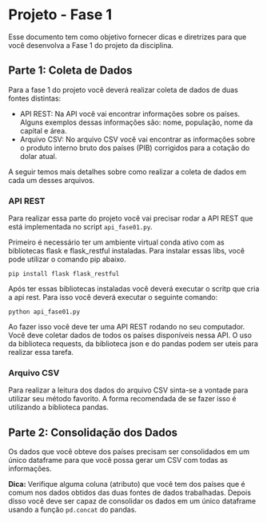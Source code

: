 # Projeto - Fase 1

Esse documento tem como objetivo fornecer dicas e diretrizes para que você desenvolva a Fase 1 do projeto da disciplina.

## Parte 1: Coleta de Dados

Para a fase 1 do projeto você deverá realizar coleta de dados de duas fontes distintas:

* API REST: Na API você vai encontrar informações sobre os países. Alguns exemplos dessas informações são: nome, população, nome da capital e área.
* Arquivo CSV: No arquivo CSV você vai encontrar as informações sobre o produto interno bruto dos países (PIB) corrigidos para a cotação do dolar atual.

A seguir temos mais detalhes sobre como realizar a coleta de dados em cada um desses arquivos.

### API REST

Para realizar essa parte do projeto você vai precisar rodar a API REST que está implementada no script `api_fase01.py`.

Primeiro é necessário ter um ambiente virtual conda ativo com as bibliotecas flask e flask_restful instaladas.
Para instalar essas libs, você pode utilizar o comando pip abaixo.

```
pip install flask flask_restful
```

Após ter essas bibliotecas instaladas você deverá executar o scritp que cria a api rest. Para isso você deverá executar o seguinte comando:

```
python api_fase01.py
```

Ao fazer isso você deve ter uma API REST rodando no seu computador. 
Você deve coletar dados de todos os países disponíveis nessa API. 
O uso da biblioteca requests, da biblioteca json e do pandas podem ser uteis para realizar essa tarefa.


### Arquivo CSV

Para realizar a leitura dos dados do arquivo CSV sinta-se a vontade para utilizar seu método favorito. 
A forma recomendada de se fazer isso é utilizando a biblioteca pandas.

## Parte 2: Consolidação dos Dados

Os dados que você obteve dos países precisam ser consolidados em um único dataframe para que você possa gerar um CSV com todas as informações.

**Dica:** Verifique alguma coluna (atributo) que você tem dos países que é comum nos dados obtidos das duas fontes de dados trabalhadas. Depois disso você deve ser capaz de consolidar os dados em um único dataframe usando a função `pd.concat` do pandas.